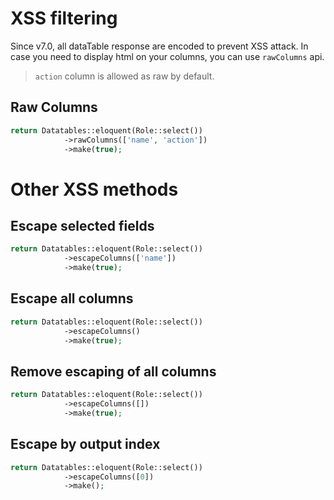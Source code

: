 # XSS filtering

Since v7.0, all dataTable response are encoded to prevent XSS attack. In case you need to display html on your columns, you can use `rawColumns` api.

> `action` column is allowed as raw by default.

<a name="raw"></a>

## Raw Columns
```php
return Datatables::eloquent(Role::select())
		    ->rawColumns(['name', 'action'])
		    ->make(true);
```

# Other XSS methods

<a name="selected"></a>
## Escape selected fields

```php
return Datatables::eloquent(Role::select())
		    ->escapeColumns(['name'])
		    ->make(true);
```
<a name="all"></a>
## Escape all columns

```php
return Datatables::eloquent(Role::select())
		    ->escapeColumns()
		    ->make(true);
```

<a name="none"></a>
## Remove escaping of all columns

```php
return Datatables::eloquent(Role::select())
		    ->escapeColumns([])
		    ->make(true);
```

<a name="index"></a>
## Escape by output index

```php
return Datatables::eloquent(Role::select())
		    ->escapeColumns([0])
		    ->make();
 ```